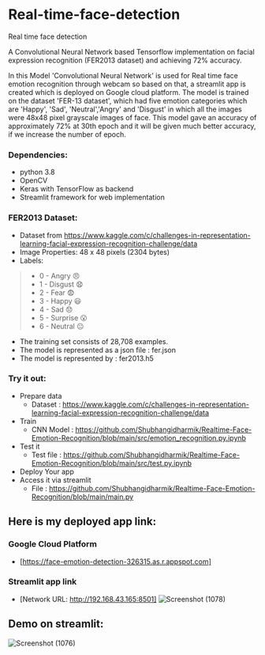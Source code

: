 # Real-time-face-detection
Real time face detection

A Convolutional Neural Network based Tensorflow implementation on facial expression recognition (FER2013 dataset) and achieving 72% accuracy. 


In this Model 'Convolutional Neural Network' is used for Real time face emotion recognition through webcam so based on that, a streamlit app is created which is deployed on Google cloud platform.
The model is trained on the dataset 'FER-13 dataset', which had five emotion categories which are 'Happy', 'Sad', 'Neutral','Angry' and 'Disgust' in which all the images were 48x48 pixel grayscale images of face. This model gave an accuracy of approximately 72% at 30th epoch and it will be given much better accuracy, if we increase the number of epoch.

### Dependencies:
- python 3.8
- OpenCV
- Keras with TensorFlow as backend<br/>
- Streamlit framework for web implementation

### FER2013 Dataset:
- Dataset from https://www.kaggle.com/c/challenges-in-representation-learning-facial-expression-recognition-challenge/data<br/>
- Image Properties: 48 x 48 pixels (2304 bytes)<br/>
- Labels: 
> * 0 - Angry :angry:</br>
> * 1 - Disgust :anguished:<br/>
> * 2 - Fear :fearful:<br/>
> * 3 - Happy :smiley:<br/>
> * 4 - Sad :disappointed:<br/>
> * 5 - Surprise :open_mouth:<br/>
> * 6 - Neutral :neutral_face:<br/>
- The training set consists of 28,708 examples.<br/>
- The model is represented as a json file : fer.json
- The model is represented by : fer2013.h5

### Try it out:
* Prepare data
    * Dataset : https://www.kaggle.com/c/challenges-in-representation-learning-facial-expression-recognition-challenge/data
* Train 
    * CNN Model : https://github.com/Shubhangidharmik/Realtime-Face-Emotion-Recognition/blob/main/src/emotion_recognition.py.ipynb 
* Test it
    * Test file : https://github.com/Shubhangidharmik/Realtime-Face-Emotion-Recognition/blob/main/src/test.py.ipynb
* Deploy Your app
* Access it via streamlit
     * File : https://github.com/Shubhangidharmik/Realtime-Face-Emotion-Recognition/blob/main/main.py



## Here is my deployed app link:
### Google Cloud Platform 
  * [https://face-emotion-detection-326315.as.r.appspot.com]


### Streamlit app link
  * [Network URL: http://192.168.43.165:8501]
![Screenshot (1078)](https://user-images.githubusercontent.com/85070726/133897025-8de3e1e3-c8c9-4064-9411-7f84a4b0048a.png)




## Demo on streamlit:
![Screenshot (1076)](https://user-images.githubusercontent.com/85070726/133896895-09e02159-9405-468b-87da-ea3b4bcd0593.png)


